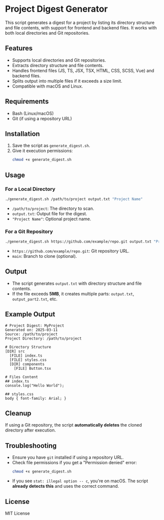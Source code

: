 # Project Digest Generator

This script generates a digest for a project by listing its directory structure and file contents, with support for frontend and backend files. It works with both local directories and Git repositories.

## Features
- Supports local directories and Git repositories.
- Extracts directory structure and file contents.
- Handles frontend files (JS, TS, JSX, TSX, HTML, CSS, SCSS, Vue) and backend files.
- Splits output into multiple files if it exceeds a size limit.
- Compatible with macOS and Linux.

## Requirements
- Bash (Linux/macOS)
- Git (if using a repository URL)

## Installation
1. Save the script as `generate_digest.sh`.
2. Give it execution permissions:
   ```sh
   chmod +x generate_digest.sh
   ```

## Usage
### For a Local Directory
```sh
./generate_digest.sh /path/to/project output.txt "Project Name"
```
- `/path/to/project`: The directory to scan.
- `output.txt`: Output file for the digest.
- `"Project Name"`: Optional project name.

### For a Git Repository
```sh
./generate_digest.sh https://github.com/example/repo.git output.txt "Project Name" main
```
- `https://github.com/example/repo.git`: Git repository URL.
- `main`: Branch to clone (optional).

## Output
- The script generates `output.txt` with directory structure and file contents.
- If the file exceeds **5MB**, it creates multiple parts: `output.txt`, `output_part2.txt`, etc.

## Example Output
```
# Project Digest: MyProject
Generated on: 2025-03-11
Source: /path/to/project
Project Directory: /path/to/project

# Directory Structure
[DIR] src
  [FILE] index.ts
  [FILE] styles.css
  [DIR] components
    [FILE] Button.tsx

# Files Content
## index.ts
console.log("Hello World");

## styles.css
body { font-family: Arial; }
```

## Cleanup
If using a Git repository, the script **automatically deletes** the cloned directory after execution.

## Troubleshooting
- Ensure you have `git` installed if using a repository URL.
- Check file permissions if you get a "Permission denied" error:
  ```sh
  chmod +x generate_digest.sh
  ```
- If you see `stat: illegal option -- c`, you're on macOS. The script **already detects this** and uses the correct command.

## License
MIT License
